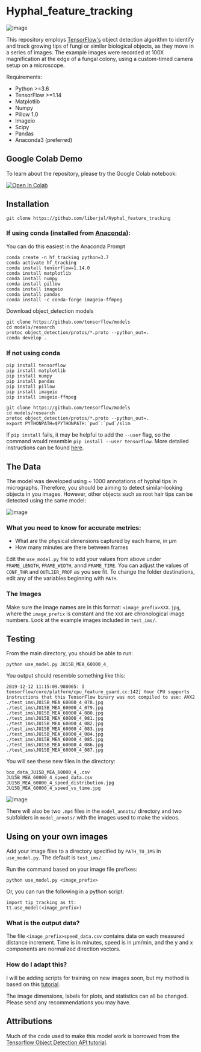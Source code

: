 # Hyphal_feature_tracking
![image](https://github.com/liberjul/Hyphal_feature_tracking/blob/master/model_annots/JU15B_MEA_60000_4_annot_30pc_thresh/JU15B_MEA_60000_4_082_annot.jpg)

This repository employs [TensorFlow's](https://github.com/tensorflow/tensorflow) object detection algorithm to identify and track growing tips of fungi or similar biological objects, as they move in a series of images. The example images were recorded at 100X magnification at the edge of a fungal colony, using a custom-timed camera setup on a microscope.

Requirements:
- Python >=3.6
- TensorFlow >=1.14
- Matplotlib
- Numpy
- Pillow 1.0
- Imageio
- Scipy
- Pandas
- Anaconda3 (preferred)

## Google Colab Demo

To learn about the repository, please try the Google Colab notebook:

[![Open In Colab](https://colab.research.google.com/assets/colab-badge.svg)](https://colab.research.google.com/github/liberjul/Hyphal_feature_tracking/blob/master/Hyphal_feature_tracking_demo.ipynb)

## Installation
```
git clone https://github.com/liberjul/Hyphal_feature_tracking
```

### If using conda (installed from [Anaconda](https://www.anaconda.com/distribution/)):
You can do this easiest in the Anaconda Prompt
```
conda create -n hf_tracking python=3.7
conda activate hf_tracking
conda install tensorflow=1.14.0
conda install matplotlib
conda install numpy
conda install pillow
conda install imageio
conda install pandas
conda install -c conda-forge imageio-ffmpeg
```

Download object_detection models
```
git clone https://github.com/tensorflow/models
cd models/research
protoc object_detection/protos/*.proto --python_out=.
conda develop .
```

### If not using conda
```
pip install tensorflow
pip install matplotlib
pip install numpy
pip install pandas
pip install pillow
pip install imageio
pip install imageio-ffmpeg

git clone https://github.com/tensorflow/models
cd models/research
protoc object_detection/protos/*.proto --python_out=.
export PYTHONPATH=$PYTHONPATH:`pwd`:`pwd`/slim
```
If `pip install` fails, it may be helpful to add the `--user` flag, so the command would resemble `pip install --user tensorflow`.
More detailed instructions can be found [here](https://github.com/tensorflow/models/blob/master/research/object_detection/g3doc/installation.md).

## The Data

The model was developed using ~ 1000 annotations of hyphal tips in micrographs. Therefore, you should be aiming to detect similar-looking objects in you images. However, other objects such as root hair tips can be detected using the same model:

![image](https://github.com/liberjul/Hyphal_feature_tracking/blob/master/model_annots/root_hair_test_annot.jpg)

### What you need to know for accurate metrics:
 - What are the physical dimensions captured by each frame, in &mu;m
 - How many minutes are there between frames
 
Edit the `use_model.py` file to add your values from above under `FRAME_LENGTH`, `FRAME_WIDTH`, annd `FRAME_TIME`.
You can adjust the values of `CONF_THR` and `OUTLIER_PROP` as you see fit.
To change the folder destinations, edit any of the variables beginning with `PATH`.

### The Images
Make sure the image names are in this format: `<image_prefix>XXX.jpg`, where the `image_prefix` is constant and the `XXX` are chronological image numbers. Look at the example images included in `test_ims/`.

## Testing

From the main directory, you should be able to run:

```
python use_model.py JU15B_MEA_60000_4_
```
You output should resemble something like this:
```
2019-12-12 11:15:09.988065: I tensorflow/core/platform/cpu_feature_guard.cc:142] Your CPU supports instructions that this TensorFlow binary was not compiled to use: AVX2
./test_ims\JU15B_MEA_60000_4_078.jpg
./test_ims\JU15B_MEA_60000_4_079.jpg
./test_ims\JU15B_MEA_60000_4_080.jpg
./test_ims\JU15B_MEA_60000_4_081.jpg
./test_ims\JU15B_MEA_60000_4_082.jpg
./test_ims\JU15B_MEA_60000_4_083.jpg
./test_ims\JU15B_MEA_60000_4_084.jpg
./test_ims\JU15B_MEA_60000_4_085.jpg
./test_ims\JU15B_MEA_60000_4_086.jpg
./test_ims\JU15B_MEA_60000_4_087.jpg
```
You will see these new files in the directory:
```
box_data_JU15B_MEA_60000_4_.csv
JU15B_MEA_60000_4_speed_data.csv
JU15B_MEA_60000_4_speed_distribution.jpg
JU15B_MEA_60000_4_speed_vs_time.jpg
```
![image](https://github.com/liberjul/Hyphal_feature_tracking/blob/master/JU15B_MEA_60000_4_speed_distribution.jpg)

There will also be two `.mp4` files in the `model_annots/` directory and two subfolders in `model_annots/` with the images used to make the videos.

## Using on your own images

Add your image files to a directory specified by `PATH_TO_IMS` in `use_model.py`. The default is `test_ims/`.

Run the command based on your image file prefixes:
```
python use_model.py <image_prefix>
```
Or, you can run the following in a python script:
```
import tip_tracking as tt:
tt.use_model(<image_prefix>)
```

### What is the output data?

The file `<image_prefix>speed_data.csv` contains data on each measured distance increment. Time is in minutes, speed is in &mu;m/min, and the y and x components are normalized direction vectors.

### How do I adapt this?

I will be adding scripts for training on new images soon, but my method is based on this [tutorial](https://tensorflow-object-detection-api-tutorial.readthedocs.io/en/latest/training.html).

The image dimensions, labels for plots, and statistics can all be changed. Please send any recommendations you may have.

## Attributions
Much of the code used to make this model work is borrowed from the [Tensorflow Object Detection API tutorial](https://tensorflow-object-detection-api-tutorial.readthedocs.io/en/latest/index.html).

